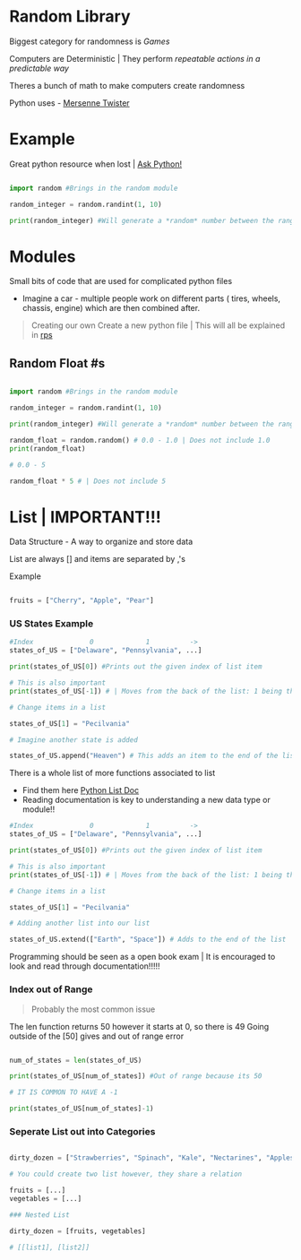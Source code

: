# Random Library

Biggest category for randomness is *Games*

Computers are Deterministic | They perform *repeatable actions in a predictable way*

Theres a bunch of math to make computers create randomness

Python uses - [Mersenne Twister](https://en.wikipedia.org/wiki/Mersenne_Twister)

# Example

Great python resource when lost | [Ask Python!](https://www.askpython.com/)

```python

import random #Brings in the random module

random_integer = random.randint(1, 10)

print(random_integer) #Will generate a *random* number between the range specified


```

# Modules

Small bits of code that are used for complicated python files
 - Imagine a car - multiple people work on different parts ( tires, wheels, chassis, engine) which are then combined after.

> Creating our own
> Create a new python file | This will all be explained in [rps](../Projects/rps/)

## Random Float #s


```python

import random #Brings in the random module

random_integer = random.randint(1, 10)

print(random_integer) #Will generate a *random* number between the range specified

random_float = random.random() # 0.0 - 1.0 | Does not include 1.0
print(random_float)

# 0.0 - 5

random_float * 5 # | Does not include 5


```

# List | IMPORTANT!!!

Data Structure - A way to organize and store data

List are always [] and items are separated by ,'s

Example
```python

fruits = ["Cherry", "Apple", "Pear"]
```

### US States Example

```python
#Index              0             1          ->
states_of_US = ["Delaware", "Pennsylvania", ...] 

print(states_of_US[0]) #Prints out the given index of list item

# This is also important
print(states_of_US[-1]) # | Moves from the back of the list: 1 being the last item 

# Change items in a list

states_of_US[1] = "Pecilvania"

# Imagine another state is added

states_of_US.append("Heaven") # This adds an item to the end of the list

```

There is a whole list of more functions associated to list 
- Find them here [Python List Doc](https://docs.python.org/3/tutorial/datastructures.html)
- Reading documentation is key to understanding a new data type or module!!

```python
#Index              0             1          ->
states_of_US = ["Delaware", "Pennsylvania", ...] 

print(states_of_US[0]) #Prints out the given index of list item

# This is also important
print(states_of_US[-1]) # | Moves from the back of the list: 1 being the last item 

# Change items in a list

states_of_US[1] = "Pecilvania"

# Adding another list into our list

states_of_US.extend(["Earth", "Space"]) # Adds to the end of the list

```

Programming should be seen as a open book exam | It is encouraged to look and read through documentation!!!!!

### Index out of Range

> Probably the most common issue

The len function returns 50 however it starts at 0, so there is 49
Going outside of the [50] gives and out of range error 

```python

num_of_states = len(states_of_US)

print(states_of_US[num_of_states]) #Out of range because its 50

# IT IS COMMON TO HAVE A -1

print(states_of_US[num_of_states]-1)

```

### Seperate List out into Categories

```python

dirty_dozen = ["Strawberries", "Spinach", "Kale", "Nectarines", "Apples", "Grapes", "Peaches", "Cherries", "Pears", "Tomatoes", "Celery", "Potatoes"]

# You could create two list however, they share a relation

fruits = [...]
vegetables = [...]

### Nested List

dirty_dozen = [fruits, vegetables]

# [[list1], [list2]]

```
